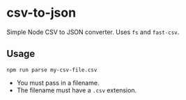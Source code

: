 # csv-to-json

Simple Node CSV to JSON converter. Uses `fs` and `fast-csv`.

## Usage

```shell script
npm run parse my-csv-file.csv
```

- You must pass in a filename.
- The filename must have a `.csv` extension.
